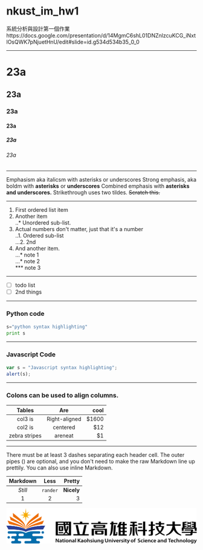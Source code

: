 # nkust_im_hw1
系統分析與設計第一個作業https://docs.google.com/presentation/d/14MgmC6shL01DNZnlzcuKCG_iNxtlOsQWK7pNjuetHnU/edit#slide=id.g534d534b35_0_0

---

#  23a
##  23a
###  23a
####  23a
#####  23a
######  23a

---
Emphasism aka italicsm with asterisks or underscores
Strong emphasis, aka boldm with **asterisks** or **underscores**
Combined emphasis with **asterisks and underscores.**
Strikethrough uses two tildes. ~~Scratch this.~~

---
1. First ordered list item
2. Another item <br>
..*  Unordered sub-list.
4. Actual numbers don't matter, just that it's a number</br>
..1. Ordered sub-list</br>
...2. 2nd
5. And another item.</br>
...* note 1</br>
...* note 2</br>
***  note 3
---
- [ ] todo list
- [ ] 2nd things
---
### Python code
```python
s="python syntax highlighting"
print s

```
---
### Javascript Code
```js
var s = "Javascript syntax highlighting";
alert(s);
```
---
### Colons can be used to align columns.

|      Tables   |      Are      |  cool |
|:-------------:|:-------------:| -----:|
|    col3 is    | Right-aligned | $1600 |
|    col2 is    |   centered    |   $12 |
| zebra stripes |    areneat    |    $1 |

---
<p>There must be at least 3 dashes separating each header cell.
The outer pipes () are optional, and you don't need to make the
raw Markdown line up prettily. You can also use inline Markdown.</p>

| Markdown |   Less   |     Pretty |
|:--------:|:--------:| ----------:|
| *Still*  | `rander` | **Nicely** |
|    1     |    2     |          3 |

![NKUST](182513897.png)
